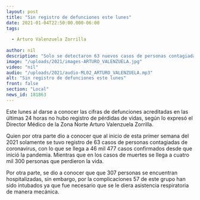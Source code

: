 ```yaml
---
layout: post
title: "Sin registro de defunciones este lunes"
date: 2021-01-04T22:50:00.000-06:00
tags:
  
  - Arturo Valenzuela Zorrilla
  
author: nil
description: "Solo se detectaron 63 nuevos casos de personas contagiadas."
image: "/uploads/2021/images-ARTURO_VALENZUELA.jpg"
video: "nil"
audio: "/uploads/2021/audio-ML02_ARTURO_VALENZUELA.mp3"
alt: "Sin registro de defunciones este lunes"
front: false
section: "Local"
news_id: 181863
---
```


Este lunes al darse a conocer las cifras de defunciones acreditadas en las últimas 24 horas no hubo registro de pérdidas de vidas, según lo expresó el Director Médico de la Zona Norte Arturo Valenzuela Zorrilla. 

Quien por otra parte dio a conocer que al inicio de esta primer semana del 2021 solamente se tuvo registro de 63 casos de personas contagiadas de coronavirus, con lo que se llega a 46 mil 477 casos confirmados desde que inició la pandemia. Mientras que en los casos de muertes se llega a cuatro mil 300 personas que perdieron la vida.

Por otra parte, se dio a conocer que que 307 personas se encuentran hospitalizadas, sin embargo, por la complicaciones 57 de este grupo han sido intubados ya que fue necesario que se le diera asistencia respiratoria de manera mecánica.